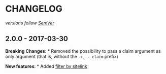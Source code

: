 # CHANGELOG
*versions follow [SemVer](http://semver.org)*

## 2.0.0 - 2017-03-30
  **Breaking Changes**:
    * Removed the possibility to pass a claim argument as only argument (that is, without the `-c, --claim` prefix)

  **New features**:
    * Added [filter by sitelink](https://github.com/maxlath/wikidata-filter#wd-summary)

